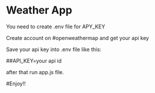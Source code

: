 # Weather App

You need to create .env file for APY_KEY

Create account on #openweathermap and get your api key

Save your api key into .env file like this:

##API_KEY=your api id

after that run app.js file.

#Enjoy!!